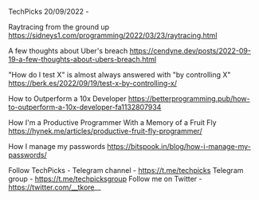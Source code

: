 TechPicks 20/09/2022 -

Raytracing from the ground up
https://sidneys1.com/programming/2022/03/23/raytracing.html

A few thoughts about Uber's breach
https://cendyne.dev/posts/2022-09-19-a-few-thoughts-about-ubers-breach.html

"How do I test X" is almost always answered with "by controlling X"
https://berk.es/2022/09/19/test-x-by-controlling-x/

How to Outperform a 10x Developer
https://betterprogramming.pub/how-to-outperform-a-10x-developer-fa1132807934

How I'm a Productive Programmer With a Memory of a Fruit Fly
https://hynek.me/articles/productive-fruit-fly-programmer/

How I manage my passwords
https://bitspook.in/blog/how-i-manage-my-passwords/

Follow TechPicks -
Telegram channel - https://t.me/techpicks
Telegram group - https://t.me/techpicksgroup
Follow me on Twitter - https://twitter.com/__tkore__